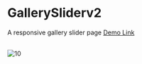 # GallerySliderv2
A responsive gallery slider page
<a href="https://jo-erl.github.io/GallerySliderv2/">Demo Link</a><br><br>

![10](https://github.com/Jo-erl/3dcarousel/assets/133300552/f658ee0c-1c82-4ba0-9a38-4fb439ba5485)

